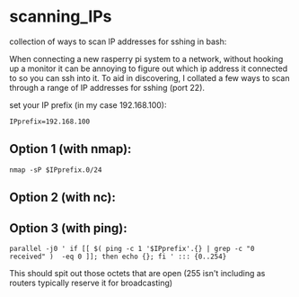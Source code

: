 # scanning_IPs
collection of ways to scan IP addresses for sshing in bash:

When connecting a new rasperry pi system to a network, without hooking up a monitor it can be annoying to figure out which ip address it connected to so you can ssh into it. To aid in discovering, I collated a few ways to scan through a range of IP addresses for sshing (port 22). 

set your IP prefix (in my case 192.168.100):

`IPprefix=192.168.100`

## Option 1 (with nmap):

`nmap -sP $IPprefix.0/24`

## Option 2 (with nc):



## Option 3 (with ping):

`parallel -j0 ' if [[ $( ping -c 1 '$IPprefix'.{} | grep -c "0 received" )  -eq 0 ]]; then echo {}; fi ' ::: {0..254}`

This should spit out those octets that are open (255 isn't including as routers typically reserve it for broadcasting)
